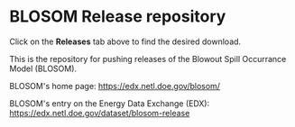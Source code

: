 # BLOSOM Release repository

Click on the **Releases** tab above to find the desired download.

This is the repository for pushing releases of the Blowout Spill Occurrance Model (BLOSOM). 

BLOSOM's home page: https://edx.netl.doe.gov/blosom/

BLOSOM's entry on the Energy Data Exchange (EDX): https://edx.netl.doe.gov/dataset/blosom-release
